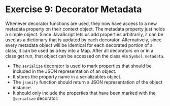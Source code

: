 # Exercise 9: Decorator Metadata

Whenever decorator functions are used, they now have access to a new metadata property on their context object. The metadata property just holds a simple object. Since JavaScript lets us add properties arbitrarily, it can be used as a dictionary that is updated by each decorator. Alternatively, since every metadata object will be identical for each decorated portion of a class, it can be used as a key into a Map. After all decorators on or in a class get run, that object can be accessed on the class via `Symbol.metadata`.

- The `serialize` decorator is used to mark properties that should be included in the JSON representation of an object.
- It stores the property name in a serializables object.
- The `jsonify` function should return a JSON representation of the object instance.
- It should only include the properties that have been marked with the `@serialize` decorator.
